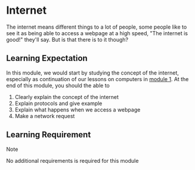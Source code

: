 # Internet

The internet means different things to a lot of people, some people like to see
it as being able to access a webpage at a high speed, "The internet is good!"
they'll say. But is that there is to it though?

## Learning Expectation

In this module, we would start by studying the concept of the internet,
especially as continuation of our lessons on computers in
[module 1](../module_1/index.md). At the end of this module, you should the able
to

1. Clearly explain the concept of the internet
2. Explain protocols and give example
3. Explain what happens when we access a webpage
4. Make a network request

## Learning Requirement

> [!NOTE] 
> No additional requirements is required for this module
